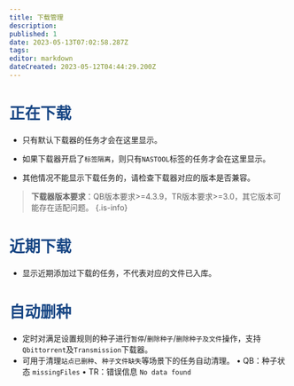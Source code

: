 ```yaml
---
title: 下载管理
description: 
published: 1
date: 2023-05-13T07:02:58.287Z
tags: 
editor: markdown
dateCreated: 2023-05-12T04:44:29.200Z
---
```


# <font color=#184785>正在下载</font>

- 只有默认下载器的任务才会在这里显示。

- 如果下载器开启了`标签隔离`，则只有`NASTOOL`标签的任务才会在这里显示。

- 其他情况不能显示下载任务的，请检查下载器对应的版本是否兼容。

> **下载器版本要求**：QB版本要求>=4.3.9，TR版本要求>=3.0，其它版本可能存在适配问题。
{.is-info}


# <font color=#184785>近期下载</font>

- 显示近期添加过下载的任务，不代表对应的文件已入库。

# <font color=#184785>自动删种</font>

- 定时对满足设置规则的种子进行`暂停`/`删除种子`/`删除种子及文件`操作，支持`Qbittorrent`及`Transmission`下载器。
- 可用于清理`站点已删种`、`种子文件缺失`等场景下的任务自动清理。
 •   QB：种子状态 `missingFiles`
 •   TR：错误信息 `No data found`